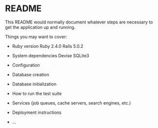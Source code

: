 # README

This README would normally document whatever steps are necessary to get the
application up and running.

Things you may want to cover:

* Ruby version 
Ruby 2.4.0
Rails 5.0.2

* System dependencies
Devise
SQLite3


* Configuration

* Database creation

* Database initialization

* How to run the test suite

* Services (job queues, cache servers, search engines, etc.)

* Deployment instructions

* ...
